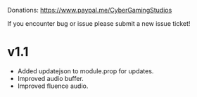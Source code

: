 Donations:
https://www.paypal.me/CyberGamingStudios

If you encounter bug or issue please submit a new issue ticket!

# v1.1
- Added updatejson to module.prop for updates.
- Improved audio buffer.
- Improved fluence audio.
